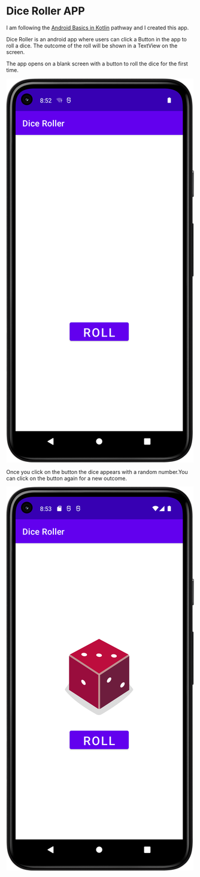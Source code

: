 
# Dice Roller APP

I am following the [Android Basics in Kotlin](https://developer.android.com/courses/android-basics-kotlin/course) pathway and I created this app.

Dice Roller is an android app where users can click a Button in the app to roll a dice. The outcome of the roll will be shown in a TextView on the screen.

The app opens on a blank screen with a button to roll the dice for the first time.

![Opening Screen](https://github.com/rohanag03/Android-Basics-Dice-Roller-APP/blob/main/Screenshots/Screenshot_20230401_205314.png)

Once you click on the button the dice appears with a random number.You can click on the button again for a new outcome.

![Outcome](https://github.com/rohanag03/Android-Basics-Dice-Roller-APP/blob/main/Screenshots/Screenshot_20230401_205358.png)
